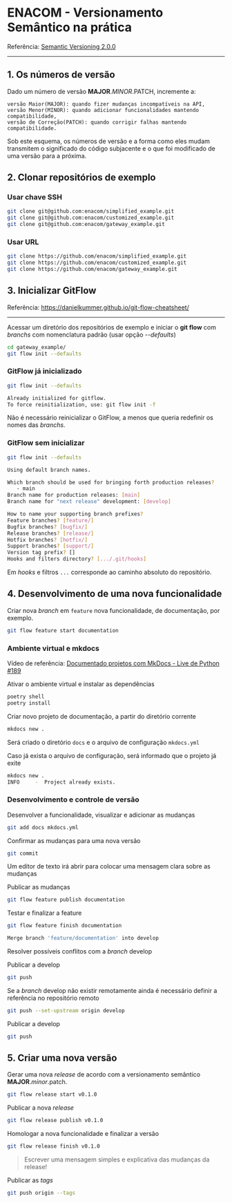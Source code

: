 # ENACOM - Versionamento Semântico na prática

Referência: [Semantic Versioning 2.0.0](https://semver.org/)

---

## 1. Os números de versão
Dado um número de versão **MAJOR**.*MINOR*.PATCH, incremente a:

    versão Maior(MAJOR): quando fizer mudanças incompatíveis na API,
    versão Menor(MINOR): quando adicionar funcionalidades mantendo compatibilidade,
    versão de Correção(PATCH): quando corrigir falhas mantendo compatibilidade.

Sob este esquema, os números de versão e a forma como eles mudam transmitem o significado do código subjacente e o que foi modificado de uma versão para a próxima.

## 2. Clonar repositórios de exemplo

### Usar chave SSH
```sh
git clone git@github.com:enacom/simplified_example.git
git clone git@github.com:enacom/customized_example.git
git clone git@github.com:enacom/gateway_example.git
```

### Usar URL
```sh
git clone https://github.com/enacom/simplified_example.git
git clone https://github.com/enacom/customized_example.git
git clone https://github.com/enacom/gateway_example.git
```

## 3. Inicializar GitFlow

Referência: https://danielkummer.github.io/git-flow-cheatsheet/

---


Acessar um diretório dos repositórios de exemplo e iniciar o **git flow** com *branchs* com nomenclatura padrão (usar opção *--defaults*)
```sh
cd gateway_example/
git flow init --defaults
```

### GitFlow já inicializado
```sh
git flow init --defaults

Already initialized for gitflow.
To force reinitialization, use: git flow init -f
```

Não é necessário reinicializar o GitFlow, a menos que queria redefinir os nomes das *branchs*.

### GitFlow sem inicializar
```sh
git flow init --defaults

Using default branch names.

Which branch should be used for bringing forth production releases?
   - main
Branch name for production releases: [main]
Branch name for "next release" development: [develop]

How to name your supporting branch prefixes?
Feature branches? [feature/]
Bugfix branches? [bugfix/]
Release branches? [release/]
Hotfix branches? [hotfix/]
Support branches? [support/]
Version tag prefix? []
Hooks and filters directory? [.../.git/hooks]
```

Em *hooks* e filtros `...` corresponde ao caminho absoluto do repositório.

## 4. Desenvolvimento de uma nova funcionalidade
Criar nova *branch* em `feature` nova funcionalidade, de documentação, por exemplo.

```sh
git flow feature start documentation
```

### Ambiente virtual e mkdocs
Vídeo de referência: [Documentado projetos com MkDocs - Live de Python #189](https://www.youtube.com/watch?v=GW6nAJ1NHUQ)

Ativar o ambiente virtual e instalar as dependências
```sh
poetry shell
poetry install
```

Criar novo projeto de documentação, a partir do diretório corrente
```sh
mkdocs new .
```
Será criado o diretório `docs` e o arquivo de configuração `mkdocs.yml`

Caso já exista o arquivo de configuração, será informado que o projeto já exite
```sh
mkdocs new .
INFO     -  Project already exists.
```

### Desenvolvimento e controle de versão

Desenvolver a funcionalidade, visualizar e adicionar as mudanças
```sh
git add docs mkdocs.yml
```

Confirmar as mudanças para uma nova versão
```sh
git commit
```
Um editor de texto irá abrir para colocar uma mensagem clara sobre as mudanças

Publicar as mudanças
```sh
git flow feature publish documentation
```

Testar e finalizar a feature
```sh
git flow feature finish documentation

Merge branch 'feature/documentation' into develop
```

Resolver possíveis conflitos com a *branch* develop

Publicar a develop
```sh
git push
```

Se a *branch* develop não existir remotamente ainda é necessário definir a referência no repositório remoto
```sh
git push --set-upstream origin develop
```

Publicar a develop
```sh
git push
```

## 5. Criar uma nova versão

Gerar uma nova *release* de acordo com a versionamento semântico **MAJOR**.*minor*.patch.
```sh
git flow release start v0.1.0
```

Publicar a nova *release*
```sh
git flow release publish v0.1.0
```

Homologar a nova funcionalidade e finalizar a versão
```sh
git flow release finish v0.1.0
```

> Escrever uma mensagem simples e explicativa das mudanças da release!

Publicar as *tags*
```sh
git push origin --tags
```

